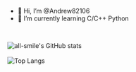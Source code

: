- 👋 Hi, I’m @Andrew82106
- 🌱 I’m currently learning C/C++ Python


<br>

![all-smile's GitHub stats](https://github-readme-stats.vercel.app/api?username=andrew82106&show_icons=true&theme=tokyonight)
<br>
<br>
![Top Langs](https://github-readme-stats.vercel.app/api/top-langs/?username=andrew82106&layout=compact&theme=tokyonight)
